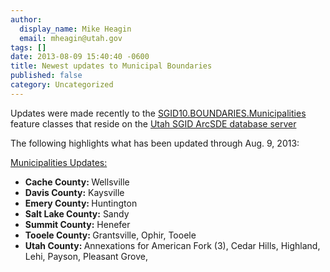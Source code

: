 ```yaml
---
author:
  display_name: Mike Heagin
  email: mheagin@utah.gov
tags: []
date: 2013-08-09 15:40:40 -0600
title: Newest updates to Municipal Boundaries
published: false
category: Uncategorized
---
```


<p>Updates were made recently to the <a href="/products/sgid/boundaries/municipal">SGID10.BOUNDARIES.Municipalities</a> feature classes that reside on the <a href="/documentation/sgid/open-sgid">Utah SGID ArcSDE database server</a></p>
<p>The following highlights what has been updated through Aug. 9, 2013:</p>
<p><span style="text-decoration: underline;">Municipalities Updates:</span></p>
<ul>
<li><strong>Cache County: </strong> Wellsville </li>
<li><strong>Davis County:</strong> Kaysville </li>
<li><strong>Emery County: </strong> Huntington </li>
<li><strong>Salt Lake County:</strong> Sandy </li>
<li><strong>Summit County:</strong> Henefer </li>
<li><strong>Tooele County: </strong> Grantsville, Ophir, Tooele </li>
<li><strong>Utah County: </strong> Annexations for American Fork (3), Cedar Hills, Highland, Lehi, Payson, Pleasant Grove,  </li>
</ul>
